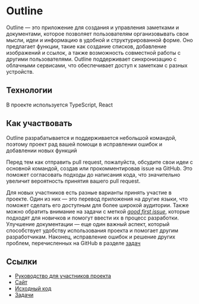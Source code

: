 # Outline

Outline — это приложение для создания и управления заметками и документами, которое позволяет пользователям организовывать свои мысли, идеи и информацию в удобной и структурированной форме. Оно предлагает функции, такие как создание списков, добавление изображений и ссылок, а также возможность совместной работы с другими пользователями. Outline поддерживает синхронизацию с облачными сервисами, что обеспечивает доступ к заметкам с разных устройств.

## Технологии

В проекте используется TypeScript, React

## Как участвовать

Outline разрабатывается и поддерживается небольшой командой, поэтому проект рад вашей помощи в исправлении ошибок и добавлении новых функций

Перед тем как отправить pull request, пожалуйста, обсудите свои идеи с основной командой, создав или прокомментировав issue на GitHub. Это поможет согласовать подходы до написания кода, что значительно увеличит вероятность принятия вашего pull request.

Для новых участников есть разные варианты принять участие в проекте. Один из них — это перевод приложения на другие языки, что поможет сделать его доступным для более широкой аудитории. Также можно обратить внимание на задачи с меткой [*good first issue*](https://github.com/outline/outline/issues?q=is%3Aopen+is%3Aissue+label%3A%22good+first+issue%22), которые подходят для новичков и помогут ввести их в процесс разработки. Улучшение документации — еще один важный аспект, который способствует удобству использования проекта и помогает другим разработчикам. Наконец, исправление ошибок и решение других проблем, перечисленных на GitHub в разделе [задач](https://github.com/outline/outline/issues)

## Ссылки

* [Руководство для участников проекта](https://github.com/outline/outline?tab=readme-ov-file#contributing)
* [Сайт](www.getoutline.com)
* [Исходный код](https://github.com/outline/outline)
* [Задачи](https://github.com/outline/outline/issues)

